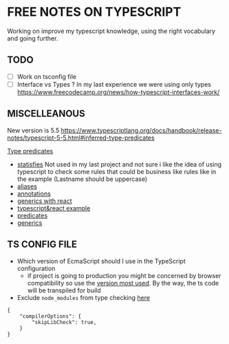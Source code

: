 # FREE NOTES ON TYPESCRIPT

Working on improve my typescript knowledge, using the right vocabulary and going further.

## TODO
- [ ] Work on tsconfig file
- [ ] Interface vs Types ? In my last experience we were using only types https://www.freecodecamp.org/news/how-typescript-interfaces-work/

## MISCELLEANOUS

New version is 5.5 https://www.typescriptlang.org/docs/handbook/release-notes/typescript-5-5.html#inferred-type-predicates


[Type predicates](https://www.freecodecamp.org/news/what-are-type-predicates-in-typescript/)

- [statisfies](https://www.freecodecamp.org/news/typescript-satisfies-operator/) Not used in my last project and not sure i like the idea of using typescript to check some rules that could be business like rules like in the example (Lastname should be uppercase)
- [aliases](https://www.freecodecamp.org/news/how-typescript-type-aliases-work/)
- [annotations](https://www.freecodecamp.org/news/basic-typescript-types/)
- [generics with react](https://www.freecodecamp.org/news/typescript-generics-with-functional-react-components/)
- [typescript&react example](https://www.freecodecamp.org/news/typescript-tutorial-for-react-developers/)
- [predicates](https://www.freecodecamp.org/news/what-are-type-predicates-in-typescript/)
- [generics](https://www.freecodecamp.org/news/how-typescript-generics-work/)

## TS CONFIG FILE
- Which version of EcmaScript should I use in the TypeScript configuration
  - if project is going to production you might be concerned by browser compatibility so use the [version most used](https://caniuse.com/?search=es5). By the way, the ts code will be transpiled for build
- Exclude `node_modules` from type checking [here](https://stackoverflow.com/questions/45267500/exclude-node-modules-from-problems)
```
{
    "compilerOptions": {
        "skipLibCheck": true,
    }
}
```
